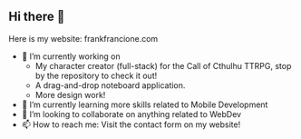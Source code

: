 ## Hi there 👋

Here is my website: frankfrancione.com

- 🔭 I’m currently working on
  - My character creator (full-stack) for the Call of Cthulhu TTRPG, stop by the repository to check it out!
  - A drag-and-drop noteboard application.
  - More design work!
- 🌱 I’m currently learning more skills related to Mobile Development
- 👯 I’m looking to collaborate on anything related to WebDev
- 📫 How to reach me: Visit the contact form on my website!

